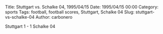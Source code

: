 Title: Stuttgart vs. Schalke 04, 1995/04/15
Date: 1995/04/15 00:00
Category: sports
Tags: football, football scores, Stuttgart, Schalke 04
Slug: stuttgart-vs-schalke-04
Author: carbonero


Stuttgart 1 - 1 Schalke 04
